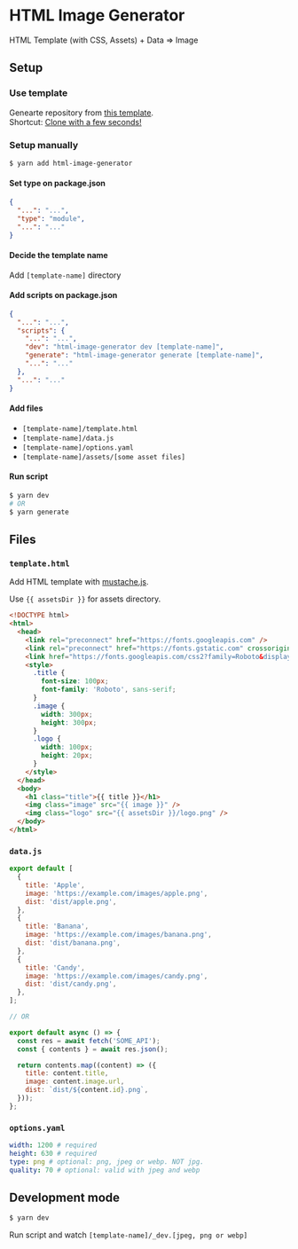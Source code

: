 # HTML Image Generator

HTML Template (with CSS, Assets) + Data => Image

## Setup

### Use template

Genearte repository from [this template](https://github.com/amotarao/html-image-generator-template).  
Shortcut: [Clone with a few seconds!](https://github.com/amotarao/html-image-generator-template/generate)

### Setup manually

```bash
$ yarn add html-image-generator
```

#### Set type on package.json

```json
{
  "...": "...",
  "type": "module",
  "...": "..."
}
```

#### Decide the template name

Add `[template-name]` directory

#### Add scripts on package.json

```json
{
  "...": "...",
  "scripts": {
    "...": "...",
    "dev": "html-image-generator dev [template-name]",
    "generate": "html-image-generator generate [template-name]",
    "...": "..."
  },
  "...": "..."
}
```

#### Add files

- `[template-name]/template.html`
- `[template-name]/data.js`
- `[template-name]/options.yaml`
- `[template-name]/assets/[some asset files]`

#### Run script

```bash
$ yarn dev
# OR
$ yarn generate
```

## Files

### `template.html`

Add HTML template with [mustache.js](https://github.com/janl/mustache.js).

Use `{{ assetsDir }}` for assets directory.

```html
<!DOCTYPE html>
<html>
  <head>
    <link rel="preconnect" href="https://fonts.googleapis.com" />
    <link rel="preconnect" href="https://fonts.gstatic.com" crossorigin />
    <link href="https://fonts.googleapis.com/css2?family=Roboto&display=swap" rel="stylesheet" />
    <style>
      .title {
        font-size: 100px;
        font-family: 'Roboto', sans-serif;
      }
      .image {
        width: 300px;
        height: 300px;
      }
      .logo {
        width: 100px;
        height: 20px;
      }
    </style>
  </head>
  <body>
    <h1 class="title">{{ title }}</h1>
    <img class="image" src="{{ image }}" />
    <img class="logo" src="{{ assetsDir }}/logo.png" />
  </body>
</html>
```

### `data.js`

```js
export default [
  {
    title: 'Apple',
    image: 'https://example.com/images/apple.png',
    dist: 'dist/apple.png',
  },
  {
    title: 'Banana',
    image: 'https://example.com/images/banana.png',
    dist: 'dist/banana.png',
  },
  {
    title: 'Candy',
    image: 'https://example.com/images/candy.png',
    dist: 'dist/candy.png',
  },
];

// OR

export default async () => {
  const res = await fetch('SOME_API');
  const { contents } = await res.json();

  return contents.map((content) => ({
    title: content.title,
    image: content.image.url,
    dist: `dist/${content.id}.png`,
  }));
};
```

### `options.yaml`

```yaml
width: 1200 # required
height: 630 # required
type: png # optional: png, jpeg or webp. NOT jpg.
quality: 70 # optional: valid with jpeg and webp
```

## Development mode

```bash
$ yarn dev
```

Run script and watch `[template-name]/_dev.[jpeg, png or webp]`

